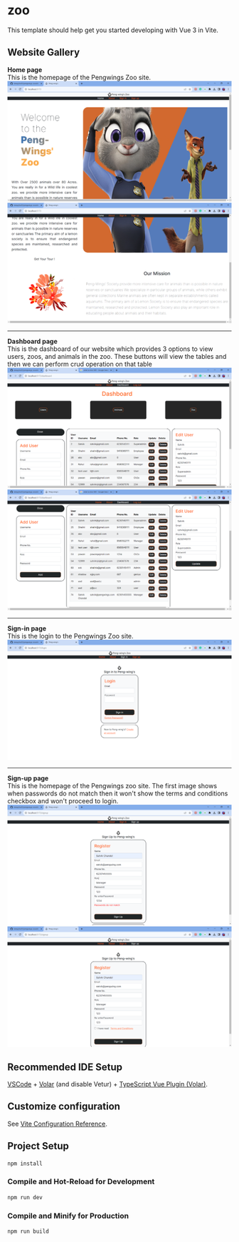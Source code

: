 # zoo

This template should help get you started developing with Vue 3 in Vite.

## Website Gallery

__Home page__ <br/>
This is the homepage of the Pengwings Zoo site.
<img src="src/components/icons/home.png"/>
<img src="src/components/icons/home2.png"/>
 - - - -
__Dashboard page__<br/>
This is the dashboard of our website which provides 3 options to view users, zoos, and animals in the zoo. These buttons will view the tables and then we can perform crud operation on that table
<img src="src/components/icons/dash.png"/>
<img src="src/components/icons/dashcrud.png"/>
 - - - -
__Sign-in page__<br/>
This is the login to the Pengwings Zoo site.
<img src="src/components/icons/login.png"/>
 - - - -
__Sign-up page__<br/>
This is the homepage of the Pengwings zoo site. The first image shows when passwords do not match then it won't show the terms and conditions checkbox and won't proceed to login.
<img src="src/components/icons/registernopass.png"/>
<img src="src/components/icons/registerpass.png"/>

## Recommended IDE Setup

[VSCode](https://code.visualstudio.com/) + [Volar](https://marketplace.visualstudio.com/items?itemName=Vue.volar) (and disable Vetur) + [TypeScript Vue Plugin (Volar)](https://marketplace.visualstudio.com/items?itemName=Vue.vscode-typescript-vue-plugin).

## Customize configuration

See [Vite Configuration Reference](https://vitejs.dev/config/).

## Project Setup

```sh
npm install
```

### Compile and Hot-Reload for Development

```sh
npm run dev
```

### Compile and Minify for Production

```sh
npm run build
```
